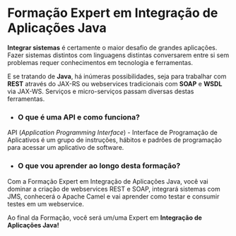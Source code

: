 # Formação Expert em Integração de Aplicações Java

**Integrar sistemas**  é certamente o maior desafio de grandes aplicações. Fazer sistemas distintos com linguagens distintas conversarem entre si sem problemas requer conhecimentos em tecnologia e ferramentas.

E se tratando de  **Java**, há inúmeras possibilidades, seja para trabalhar com  **REST**  através do JAX-RS ou webservices tradicionais com  **SOAP**  e  **WSDL**  via JAX-WS. Serviços e micro-serviços passam diversas destas ferramentas.

-   ### **O que é uma API e como funciona?**
    

API (_Application Programming Interface_) - Interface de Programação de Aplicativos é um grupo de instruções, hábitos e padrões de programação para acessar um aplicativo de software.

-   ### **O que vou aprender ao longo desta formação?**
    

Com a Formação Expert em Integração de Aplicações Java, você vai dominar a criação de webservices REST e SOAP, integrará sistemas com JMS, conhecerá o Apache Camel e vai aprender como testar e consumir testes em um webservice.

Ao final da Formação, você será um/uma Expert em  **Integração de Aplicações Java!**
